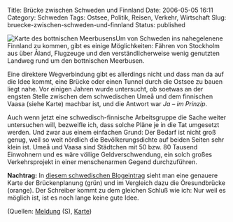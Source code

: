 Title: Brücke zwischen Schweden und Finnland
Date: 2006-05-05 16:11
Category: Schweden
Tags: Ostsee, Politik, Reisen, Verkehr, Wirtschaft
Slug: bruecke-zwischen-schweden-und-finnland
Status: published

![Karte des bottnischen Meerbusens](/pic/brucke.jpg)Um von Schweden ins
nahegelenene Finnland zu kommen, gibt es einige Möglichkeiten: Fähren
von Stockholm aus über Åland, Flugzeuge und den verständlicherweise
wenig genutzten Landweg rund um den bottnischen Meerbusen.

Eine direktere Wegverbindung gibt es allerdings nicht und dass man da
auf die Idee kommt, eine Brücke oder einen Tunnel durch die Ostsee zu
bauen liegt nahe. Vor einigen Jahren wurde untersucht, ob soetwas an der
engsten Stelle zwischen dem schwedischen Umeå und dem finnischen Vaasa
(siehe Karte) machbar ist, und die Antwort war *Ja – im Prinzip*.

Auch wenn jetzt eine schwedisch-finnische Arbeitsgruppe die Sache weiter
untersuchen will, bezweifle ich, dass solche Pläne je in die Tat
umgesetzt werden. Und zwar aus einem einfachen Grund: Der Bedarf ist
nicht groß genug, weil so weit nördlich die Bevölkerungsdichte auf
beiden Seiten sehr klein ist. Umeå und Vaasa sind Städtchen mit 50 bzw.
80 Tausend Einwohnern und es wäre völlige Geldverschwendung, ein solch
großes Verkehrsprojekt in einer menschenarmen Gegend durchzuführen.

**Nachtrag:** In [diesem schwedischen
Blogeintrag](http://jimmyroq.blogspot.com/2006/05/bara-fr-att-det-gr-att-gra.html)
sieht man eine genauere Karte der Brückenplanung (grün) und im Vergleich
dazu die Öresundbrücke (orange). Der Schreiber kommt zu dem gleichen
Schluß wie ich: Nur weil es möglich ist, ist es noch lange keine gute
Idee.

(Quellen:
[Meldung](http://www.svd.se/dynamiskt/inrikes/did_12567729.asp) (S),
[Karte](http://de.wikipedia.org/wiki/Bild:Schweden_topo.jpg))

